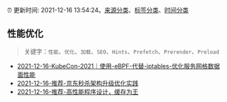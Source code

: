 :alarm_clock: 更新时间: 2021-12-16 13:54:24。[来源分类](../README.md)、[标签分类](../TAGS.md)、[时间分类](../TIMELINE.md)

## 性能优化


> 关键字：`性能`、`优化`、`加载`、`SEO`、`Hints`、`Prefetch`、`Prerender`、`Preload`



- [2021-12-16-KubeCon-2021｜使用-eBPF-代替-iptables-优化服务网格数据面性能](https://toutiao.io/k/7jjiv7f) 
- [2021-12-16-推荐-京东秒杀架构升级优化实践](https://toutiao.io/k/4cxy94p) 
- [2021-12-16-推荐-高性能程序设计，缓存为王](https://toutiao.io/k/a9j7y4a) 